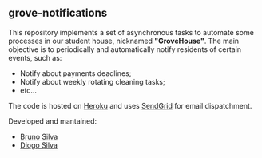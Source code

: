 ## grove-notifications

This repository implements a set of asynchronous tasks to automate some processes in our student house, nicknamed **"GroveHouse"**. The main objective is to periodically and automatically notify residents of certain events, such as:
  * Notify about payments deadlines;
  * Notify about weekly rotating cleaning tasks;
  * etc...
    
The code is hosted on [Heroku](www.heroku.com) and uses [SendGrid](www.sendgrid.com) for email dispatchment.

Developed and mantained:
* [Bruno Silva](https://github.com/brunosilva5)
* [Diogo Silva](https://github.com/spamz23)
